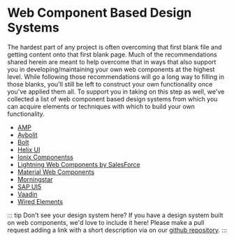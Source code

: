 # Web Component Based Design Systems

The hardest part of any project is often overcoming that first blank file and getting content onto that first blank page. Much of the recommendations shared herein are meant to help overcome that in ways that also support you in developing/maintaining your own web components at the highest level. While following those recommendations will go a long way to filling in those blanks, you'll still be left to construct your own functionality once you've applied them all. To support you in taking on this step as well, we've collected a list of web component based design systems from which you can acquire elements or techniques with which to build your own functionality.

- [AMP](https://amp.dev/documentation/components/)
- [Aybolit](https://web-padawan.github.io/aybolit/)
- [Bolt](https://boltdesignsystem.com/)
- [Helix UI](https://rackerlabs.github.io/helix-ui/)
- [Ionix Componentss](https://ionicframework.com/docs/components)
- [Lightning Web Components by SalesForce](https://developer.salesforce.com/docs/component-library/overview/components)
- [Material Web Components](https://material-components.github.io/material-components-web-components/demos/index.html)
- [Morningstar](http://designsystem.morningstar.com/components/component-status.html)
- [SAP UI5](https://sap.github.io/ui5-webcomponents/)
- [Vaadin](https://vaadin.com/components)
- [Wired Elements](https://wiredjs.com/)

::: tip Don't see your design system here?
If you have a design system built on web components, we'd love to include it here! Please make a pull request adding a link with a short description via on our [github repository](https://github.com/open-wc/open-wc/pulls).
:::
